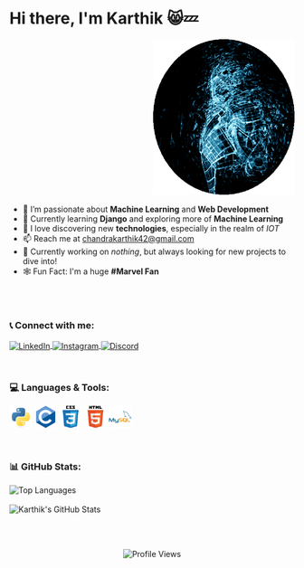 <!---
karthik/karthik is a ✨ special ✨ repository because its `README.md` (this file) appears on your GitHub profile.
You can click the Preview link to take a look at your changes.
--->
<p align="center">
  <h1>Hi there, I'm Karthik 😸💤</h1>
</p>

<p align="right">
  <img alt="Coding" width="250" src="https://github.com/ChandraKarthik07/ChandraKarthik07/blob/main/output-onlinegiftools(1).gif">
</p>

- 👀 I’m passionate about <b>Machine Learning</b> and <b>Web Development</b>
- 🌱 Currently learning <b>Django</b> and exploring more of <b>Machine Learning</b>
- 💞️ I love discovering new <b>technologies</b>, especially in the realm of <i>IOT</i>
- 📫 Reach me at <a href="mailto:chandrakarthik42@gmail.com">chandrakarthik42@gmail.com</a>
- 📖 Currently working on <i>nothing</i>, but always looking for new projects to dive into!
- 🕸️ Fun Fact: I'm a huge <b>#Marvel Fan</b>

<br><br>

### 📞 Connect with me:
<p align="left">
  <a href="https://in.linkedin.com/in/chandra-karthik-51849020a" target="blank">
    <img align="center" src="https://upload.wikimedia.org/wikipedia/commons/4/4f/LinkedIn_Logo_2013.svg" alt="LinkedIn" height="30" width="30" />
  </a>
  <a href="https://www.instagram.com/chandrakarthik_/?hl=en" target="blank">
    <img align="center" src="https://upload.wikimedia.org/wikipedia/commons/thumb/9/96/Instagram.svg/1200px-Instagram.svg.png" alt="Instagram" height="30" width="30" />
  </a>
  <a href="https://discord.com/channels/@me/970652474656563280" target="blank">
    <img align="center" src="https://upload.wikimedia.org/wikipedia/commons/a/a7/Discord_logo_2023.svg" alt="Discord" height="30" width="30" />
  </a>
</p>

<br>

### 💻 Languages & Tools:
<p align="left">
  <a href="https://www.python.org" target="_blank"><img src="https://raw.githubusercontent.com/devicons/devicon/master/icons/python/python-original.svg" alt="python" width="40" height="40"/></a>
  <a href="https://www.cprogramming.com/" target="_blank"><img src="https://raw.githubusercontent.com/devicons/devicon/master/icons/c/c-original.svg" alt="c" width="40" height="40"/></a>
  <a href="https://www.w3schools.com/css/" target="_blank"><img src="https://raw.githubusercontent.com/devicons/devicon/master/icons/css3/css3-original-wordmark.svg" alt="css3" width="40" height="40"/></a>
  <a href="https://www.w3.org/html/" target="_blank"><img src="https://raw.githubusercontent.com/devicons/devicon/master/icons/html5/html5-original-wordmark.svg" alt="html5" width="40" height="40"/></a>
  <a href="https://www.mysql.com/" target="_blank"><img src="https://raw.githubusercontent.com/devicons/devicon/master/icons/mysql/mysql-original-wordmark.svg" alt="mysql" width="40" height="40"/></a>
</p>

<br>

### 📊 GitHub Stats:
<p align="left">
  <img width="300" src="https://github-readme-stats.vercel.app/api/top-langs?username=ChandraKarthik07&layout=compact&show_icons=true&locale=en&border_radius=30&bg_color=141321" alt="Top Languages" />
  <br><br>
  <img src="https://github-readme-stats.vercel.app/api?username=ChandraKarthik07&show_icons=true&theme=highcontrast&border_radius=30&locale=en" alt="Karthik's GitHub Stats" />
</p>

<br><br>

<p align="center">
  <img src="https://komarev.com/ghpvc/?username=ChandraKarthik07&label=Profile%20views&theme=highcontrast&border_radius=30" alt="Profile Views" />
</p>

